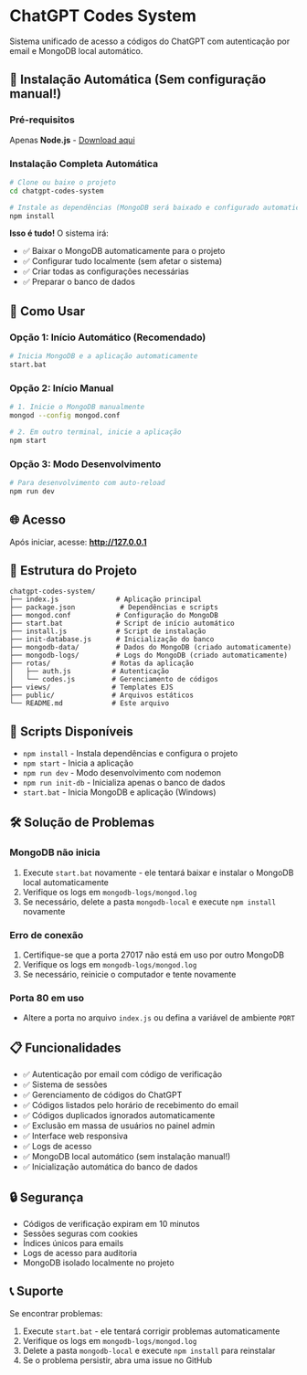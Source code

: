 # ChatGPT Codes System

Sistema unificado de acesso a códigos do ChatGPT com autenticação por email e MongoDB local automático.

## 🚀 Instalação Automática (Sem configuração manual!)

### Pré-requisitos
Apenas **Node.js** - [Download aqui](https://nodejs.org/)

### Instalação Completa Automática
```bash
# Clone ou baixe o projeto
cd chatgpt-codes-system

# Instale as dependências (MongoDB será baixado e configurado automaticamente!)
npm install
```

**Isso é tudo!** O sistema irá:
- ✅ Baixar o MongoDB automaticamente para o projeto
- ✅ Configurar tudo localmente (sem afetar o sistema)
- ✅ Criar todas as configurações necessárias
- ✅ Preparar o banco de dados

## 🎯 Como Usar

### Opção 1: Início Automático (Recomendado)
```bash
# Inicia MongoDB e a aplicação automaticamente
start.bat
```

### Opção 2: Início Manual
```bash
# 1. Inicie o MongoDB manualmente
mongod --config mongod.conf

# 2. Em outro terminal, inicie a aplicação
npm start
```

### Opção 3: Modo Desenvolvimento
```bash
# Para desenvolvimento com auto-reload
npm run dev
```

## 🌐 Acesso

Após iniciar, acesse: **http://127.0.0.1**

## 📁 Estrutura do Projeto

```
chatgpt-codes-system/
├── index.js              # Aplicação principal
├── package.json           # Dependências e scripts
├── mongod.conf           # Configuração do MongoDB
├── start.bat             # Script de início automático
├── install.js            # Script de instalação
├── init-database.js      # Inicialização do banco
├── mongodb-data/         # Dados do MongoDB (criado automaticamente)
├── mongodb-logs/         # Logs do MongoDB (criado automaticamente)
├── rotas/               # Rotas da aplicação
│   ├── auth.js          # Autenticação
│   └── codes.js         # Gerenciamento de códigos
├── views/               # Templates EJS
├── public/              # Arquivos estáticos
└── README.md            # Este arquivo
```

## 🔧 Scripts Disponíveis

- `npm install` - Instala dependências e configura o projeto
- `npm start` - Inicia a aplicação
- `npm run dev` - Modo desenvolvimento com nodemon
- `npm run init-db` - Inicializa apenas o banco de dados
- `start.bat` - Inicia MongoDB e aplicação (Windows)

## 🛠️ Solução de Problemas

### MongoDB não inicia
1. Execute `start.bat` novamente - ele tentará baixar e instalar o MongoDB local automaticamente
2. Verifique os logs em `mongodb-logs/mongod.log`
3. Se necessário, delete a pasta `mongodb-local` e execute `npm install` novamente

### Erro de conexão
1. Certifique-se que a porta 27017 não está em uso por outro MongoDB
2. Verifique os logs em `mongodb-logs/mongod.log`
3. Se necessário, reinicie o computador e tente novamente

### Porta 80 em uso
- Altere a porta no arquivo `index.js` ou defina a variável de ambiente `PORT`

## 📋 Funcionalidades

- ✅ Autenticação por email com código de verificação
- ✅ Sistema de sessões
- ✅ Gerenciamento de códigos do ChatGPT
- ✅ Códigos listados pelo horário de recebimento do email
- ✅ Códigos duplicados ignorados automaticamente
- ✅ Exclusão em massa de usuários no painel admin
- ✅ Interface web responsiva
- ✅ Logs de acesso
- ✅ MongoDB local automático (sem instalação manual!)
- ✅ Inicialização automática do banco de dados

## 🔒 Segurança

- Códigos de verificação expiram em 10 minutos
- Sessões seguras com cookies
- Índices únicos para emails
- Logs de acesso para auditoria
- MongoDB isolado localmente no projeto

## 📞 Suporte

Se encontrar problemas:
1. Execute `start.bat` - ele tentará corrigir problemas automaticamente
2. Verifique os logs em `mongodb-logs/mongod.log`
3. Delete a pasta `mongodb-local` e execute `npm install` para reinstalar
4. Se o problema persistir, abra uma issue no GitHub
